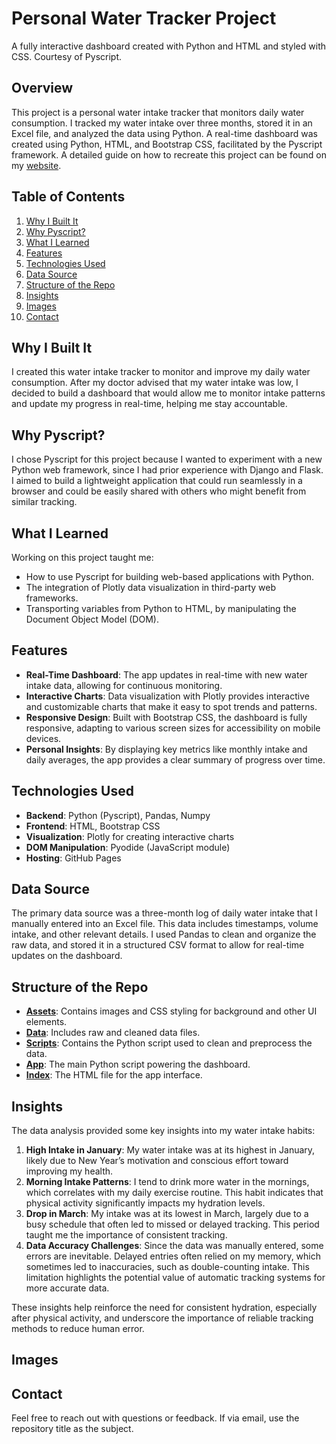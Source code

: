 # Personal Water Tracker Project
A fully interactive dashboard created with Python and HTML and styled with CSS. Courtesy of Pyscript.

## Overview
This project is a personal water intake tracker that monitors daily water consumption. I tracked my water intake over three months, stored it in an Excel file, and analyzed the data using Python. A real-time dashboard was created using Python, HTML, and Bootstrap CSS, facilitated by the Pyscript framework. A detailed guide on how to recreate this project can be found on my [website](https://diseph.medium.com/python-dashboard-web-app-with-pyscript-2024-9fb7d65c9f25).

## Table of Contents
1. [Why I Built It](#why-i-built-it)
2. [Why Pyscript?](#why-pyscript?)
3. [What I Learned](#what-i-learned)
4. [Features](#features)
5. [Technologies Used](#technologies-used)
6. [Data Source](#data-source)
7. [Structure of the Repo](#structure-of-the-repo)
8. [Insights](#insights)
9. [Images](#images)
10. [Contact](#contact)

## Why I Built It
I created this water intake tracker to monitor and improve my daily water consumption. After my doctor advised that my water intake was low, I decided to build a dashboard that would allow me to monitor intake patterns and update my progress in real-time, helping me stay accountable. 

## Why Pyscript?
I chose Pyscript for this project because I wanted to experiment with a new Python web framework, since I had prior experience with Django and Flask. I aimed to build a lightweight application that could run seamlessly in a browser and could be easily shared with others who might benefit from similar tracking.

## What I Learned
Working on this project taught me:
- How to use Pyscript for building web-based applications with Python.
- The integration of Plotly data visualization in third-party web frameworks.
- Transporting variables from Python to HTML, by manipulating the Document Object Model (DOM).

## Features
- **Real-Time Dashboard**: The app updates in real-time with new water intake data, allowing for continuous monitoring.
- **Interactive Charts**: Data visualization with Plotly provides interactive and customizable charts that make it easy to spot trends and patterns.
- **Responsive Design**: Built with Bootstrap CSS, the dashboard is fully responsive, adapting to various screen sizes for accessibility on mobile devices.
- **Personal Insights**: By displaying key metrics like monthly intake and daily averages, the app provides a clear summary of progress over time.

## Technologies Used
- **Backend**: Python (Pyscript), Pandas, Numpy
- **Frontend**: HTML, Bootstrap CSS
- **Visualization**: Plotly for creating interactive charts
- **DOM Manipulation**: Pyodide (JavaScript module)
- **Hosting**: GitHub Pages

## Data Source
The primary data source was a three-month log of daily water intake that I manually entered into an Excel file. This data includes timestamps, volume intake, and other relevant details. I used Pandas to clean and organize the raw data, and stored it in a structured CSV format to allow for real-time updates on the dashboard.

## Structure of the Repo
- **[Assets](/assets)**: Contains images and CSS styling for background and other UI elements.
- **[Data](/data)**: Includes raw and cleaned data files.
- **[Scripts](/scripts)**: Contains the Python script used to clean and preprocess the data.
- **[App](/app.py)**: The main Python script powering the dashboard.
- **[Index](/Index.html)**: The HTML file for the app interface.

## Insights
The data analysis provided some key insights into my water intake habits:
1. **High Intake in January**: My water intake was at its highest in January, likely due to New Year’s motivation and conscious effort toward improving my health.
2. **Morning Intake Patterns**: I tend to drink more water in the mornings, which correlates with my daily exercise routine. This habit indicates that physical activity significantly impacts my hydration levels.
3. **Drop in March**: My intake was at its lowest in March, largely due to a busy schedule that often led to missed or delayed tracking. This period taught me the importance of consistent tracking.
4. **Data Accuracy Challenges**: Since the data was manually entered, some errors are inevitable. Delayed entries often relied on my memory, which sometimes led to inaccuracies, such as double-counting intake. This limitation highlights the potential value of automatic tracking systems for more accurate data.

These insights help reinforce the need for consistent hydration, especially after physical activity, and underscore the importance of reliable tracking methods to reduce human error.

## Images


## Contact
Feel free to reach out with questions or feedback. If via email, use the repository title as the subject.
